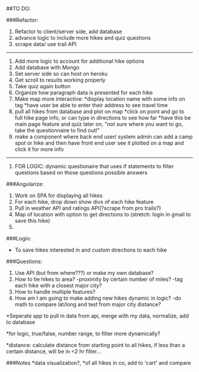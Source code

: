 ##TO DO:

###Refactor:
1. Refactor to client/server side, add database
1. advance logic to include more hikes and quiz questions
1. scrape data/ use trail API
----------------------------------------------------------
1. Add more logic to account for additional hike options
1. Add database with Mongo
1. Set server side so can host on heroku
1. Get scroll to results working properly
1. Take quiz again button
1. Organize how paragraph data is presented for each hike
1. Make  map more interactive:
  *display location name with some info on tag
  *have user be able to enter their address to see travel time
1. pull all hikes from database and plot on map
  *click on point and go to full hike page info, or can type in directions to see how far
  *have this be main page feature and quiz later on, "not sure where you want to go, take the questionnaire to find out!"
1. make a component where back end user/ system admin can add a camp spot or hike and then have front end user see it plotted on a map and click it for more info
----------------------------------------------------------
1. FOR LOGIC: dynamic questionaire that uses if statements to filter questions based on those questions possible answers

###Angularize:
1. Work on SPA for displaying all hikes
1. For each hike, drop down show divs of each hike feature
1. Pull in weather API and ratings API(?scrape from pro trails?)
1. Map of location with option to get directions to (stretch: login in gmail to save this hike)
1.

###Login:
* To save hikes interested in and custom directions to each hike

###Questions:
1. Use API (but from where???) or make my own database?
1. How to tie hikes to area?
  -proximity by certain number of miles?
  -tag each hike with a closest major city?
1. How to handle multiple features?
1. How am I am going to make adding new hikes dynamic in logic?
  -do math to compare lat/long and test from major city distance?

*Seperate app to pull in data from api, merge with my data, normalize, add to database

*for logic, true/false, number range, to filter more dynamically?

*distance: calculate distance from starting point to all hikes, if less than a certain distance, will be in <2 hr filter...


###Notes
*data visualization?,
  *of all hikes in co, add to 'cart' and compare

